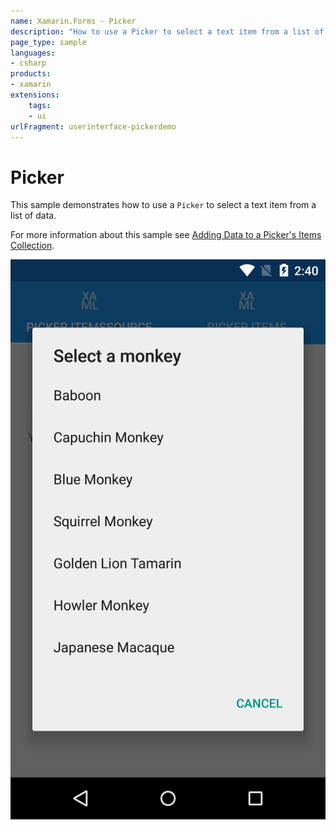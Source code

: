 ```yaml
---
name: Xamarin.Forms - Picker
description: "How to use a Picker to select a text item from a list of data (UI)"
page_type: sample
languages:
- csharp
products:
- xamarin
extensions:
    tags:
    - ui
urlFragment: userinterface-pickerdemo
---
```

# Picker

This sample demonstrates how to use a `Picker` to select a text item from a list of data.

For more information about this sample see [Adding Data to a Picker's Items Collection](https://docs.microsoft.com/xamarin/xamarin-forms/user-interface/picker/populating-items/).

![Picker application screenshot](Screenshots/android01.png "Picker application screenshot")
